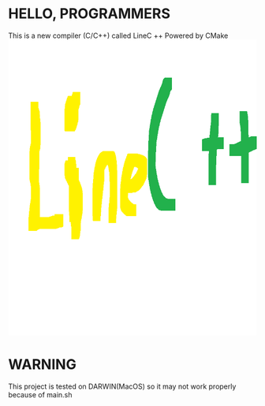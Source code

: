 # HELLO, PROGRAMMERS

This is a new compiler (C/C++) called LineC ++
Powered by CMake
<img src="src/pixil-frame-0 2.png" alt="" width=800 height=600>
# WARNING
This project is tested on DARWIN(MacOS) so it may not work properly because of main.sh
